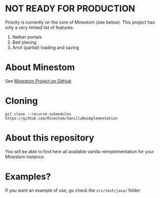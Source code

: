 # NOT READY FOR PRODUCTION

Priority is currently on the core of Minestom (see below). This project has only a very limited list of features:

1. Nether portals
2. Bed placing
3. Anvil (partial) loading and saving

# About Minestom

See [Minestom Project on GitHub](https://github.com/Minestom/Minestom)

# Cloning

`git clone --recurse-submodules https://github.com/Minestom/VanillaReimplementation`

# About this repository

You will be able to find here all available vanilla reimplementation for your Minestom instance.

# Examples?

If you want an example of use, go check the `src/test/java/` folder
